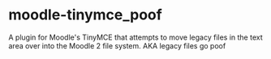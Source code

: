 moodle-tinymce_poof
===================

A plugin for Moodle's TinyMCE that attempts to move legacy files in the text area over into the Moodle 2 file system. AKA legacy files go poof
